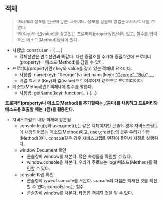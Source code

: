 ## 객체  
> 여러개의 정보를 한곳에 담는 그릇이다. 정보를 담을때 방법은 2가지로 나뉠 수 있다.  
> 키(Key)와 값(value)을 갖고있는 프로퍼티(property)방식이 있고, 함수를 입력하는 메소드(Method)방식이 있다.  

* 사용법: const user = { ... }   
  * 객체선언은 변수선언과 똑같다. 다만 중괄호를 추가해 중괄호안에 프로퍼티(property)나 메소드(Method)를 담을 수 있다.      
* 프로퍼티(property)란? key와 value를 갖고 있는 객체내 요소이다.  
  * 사용법: name(key): "George"(value) 
           name(key): ["George", "Bob", ...](value) 
  * 배열 역시 키(Key)와 값(value)으로 이루어져 있으므로 프로퍼티이다.  
* 메소드(Method)란? 객체내에 함수를 말한다.  
  * 사용법: getName(key): function(...) {...}
  
**프로퍼티(property)나 메소드(Method)를 추가할때는 ,(콤마)를 사용하고 프로퍼티와 메소드를 호출할 때는 .(점)을 활용한다.**  

* 자바스크립트 내장 객체와 닮은점
  * console.log();와 user.greet();는 같은 객체이지만 콘솔의 경우 자바스크립트에 내장되어있는 메소드(Method)이고, user,greet();의 경우 우리가 만든 (Method)이다. console같은 경우
  자바스크립트 엔진이 돌면서 저절로 실행된다.
  * window Document 확인
    * 콘솔창에 window를 쳐본다. 많은 속성들을 확인할 수 있다.
    * window.console을 쳐본다. 우리가 주로쓰는 log()메소드(Method)를 확인할 수 있다.
  * console 타입 확인
    * 콘솔창에 typeof console을 쳐본다. console의 타입은 객체인 것을 확인할 수 있다. console.log는 함수
    * 콘솔창에 window를 쳐본다. 타입은 객체인 것을 알 수 있다.
    
